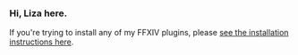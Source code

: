 ### Hi, Liza here.

If you're trying to install any of my FFXIV plugins, please [see the installation instructions here](https://github.com/carvelli/Dalamud-Plugins#installation).
